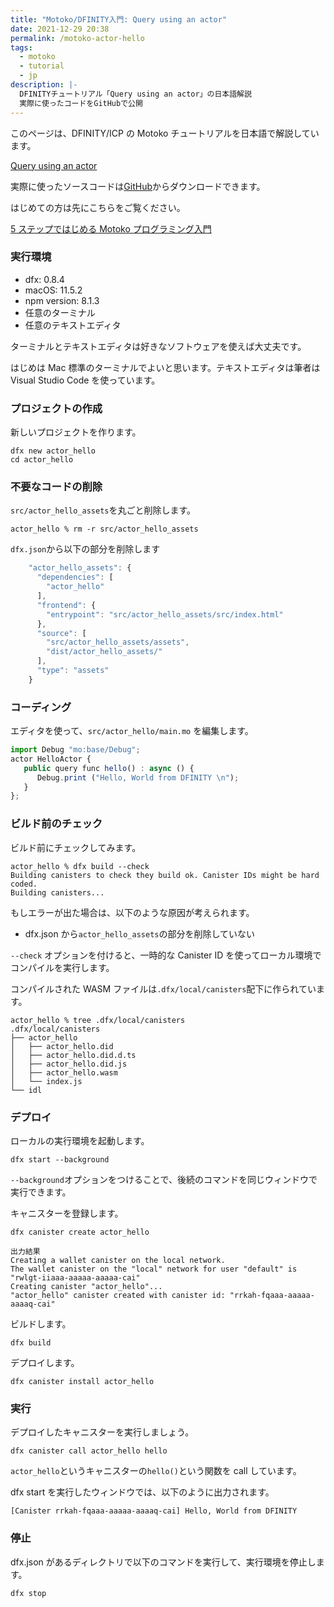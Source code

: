 ```yaml
---
title: "Motoko/DFINITY入門: Query using an actor"
date: 2021-12-29 20:38
permalink: /motoko-actor-hello
tags:
  - motoko
  - tutorial
  - jp
description: |-
  DFINITYチュートリアル「Query using an actor」の日本語解説
  実際に使ったコードをGitHubで公開
---
```


このページは、DFINITY/ICP の Motoko チュートリアルを日本語で解説しています。

[Query using an actor](https://smartcontracts.org/docs/developers-guide/tutorials/define-an-actor.html)

実際に使ったソースコードは[GitHub](https://github.com/smacon-dev/motoko-tutorial/tree/main/actor_hello)からダウンロードできます。

はじめての方は先にこちらをご覧ください。

[5 ステップではじめる Motoko プログラミング入門](/hello-motoko)

### 実行環境

- dfx: 0.8.4
- macOS: 11.5.2
- npm version: 8.1.3
- 任意のターミナル
- 任意のテキストエディタ

ターミナルとテキストエディタは好きなソフトウェアを使えば大丈夫です。

はじめは Mac 標準のターミナルでよいと思います。テキストエディタは筆者は Visual Studio Code を使っています。

### プロジェクトの作成

新しいプロジェクトを作ります。

```
dfx new actor_hello
cd actor_hello
```

### 不要なコードの削除

`src/actor_hello_assets`を丸ごと削除します。

```
actor_hello % rm -r src/actor_hello_assets
```

`dfx.json`から以下の部分を削除します

```ts
    "actor_hello_assets": {
      "dependencies": [
        "actor_hello"
      ],
      "frontend": {
        "entrypoint": "src/actor_hello_assets/src/index.html"
      },
      "source": [
        "src/actor_hello_assets/assets",
        "dist/actor_hello_assets/"
      ],
      "type": "assets"
    }
```

### コーディング

エディタを使って、`src/actor_hello/main.mo` を編集します。

```ts
import Debug "mo:base/Debug";
actor HelloActor {
   public query func hello() : async () {
      Debug.print ("Hello, World from DFINITY \n");
   }
};
```

### ビルド前のチェック

ビルド前にチェックしてみます。

```
actor_hello % dfx build --check
Building canisters to check they build ok. Canister IDs might be hard coded.
Building canisters...
```

もしエラーが出た場合は、以下のような原因が考えられます。

- dfx.json から`actor_hello_assets`の部分を削除していない

`--check` オプションを付けると、一時的な Canister ID を使ってローカル環境でコンパイルを実行します。

コンパイルされた WASM ファイルは`.dfx/local/canisters`配下に作られています。

```
actor_hello % tree .dfx/local/canisters
.dfx/local/canisters
├── actor_hello
│   ├── actor_hello.did
│   ├── actor_hello.did.d.ts
│   ├── actor_hello.did.js
│   ├── actor_hello.wasm
│   └── index.js
└── idl

```

### デプロイ

ローカルの実行環境を起動します。

```
dfx start --background
```

`--background`オプションをつけることで、後続のコマンドを同じウィンドウで実行できます。

キャニスターを登録します。

```
dfx canister create actor_hello
```

```
出力結果
Creating a wallet canister on the local network.
The wallet canister on the "local" network for user "default" is "rwlgt-iiaaa-aaaaa-aaaaa-cai"
Creating canister "actor_hello"...
"actor_hello" canister created with canister id: "rrkah-fqaaa-aaaaa-aaaaq-cai"
```

ビルドします。

```
dfx build
```

デプロイします。

```
dfx canister install actor_hello
```

### 実行

デプロイしたキャニスターを実行しましょう。

```
dfx canister call actor_hello hello
```

`actor_hello`というキャニスターの`hello()`という関数を call しています。

dfx start を実行したウィンドウでは、以下のように出力されます。

```
[Canister rrkah-fqaaa-aaaaa-aaaaq-cai] Hello, World from DFINITY
```

### 停止

dfx.json があるディレクトリで以下のコマンドを実行して、実行環境を停止します。

```
dfx stop
```
